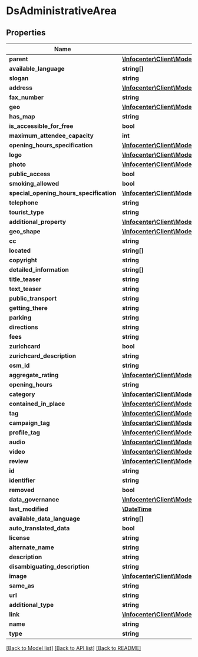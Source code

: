 # DsAdministrativeArea

## Properties
Name | Type | Description | Notes
------------ | ------------- | ------------- | -------------
**parent** | [**\Infocenter\Client\Model\DsPlaceSimplex[]**](DsPlaceSimplex.md) |  | [optional] 
**available_language** | **string[]** |  | [optional] 
**slogan** | **string** |  | [optional] 
**address** | [**\Infocenter\Client\Model\DsFullAddress**](DsFullAddress.md) |  | [optional] 
**fax_number** | **string** |  | [optional] 
**geo** | [**\Infocenter\Client\Model\DsGeoCoordinates**](DsGeoCoordinates.md) |  | [optional] 
**has_map** | **string** |  | [optional] 
**is_accessible_for_free** | **bool** |  | [optional] 
**maximum_attendee_capacity** | **int** |  | [optional] 
**opening_hours_specification** | [**\Infocenter\Client\Model\DsOpeningHoursSpecification[]**](DsOpeningHoursSpecification.md) |  | [optional] 
**logo** | [**\Infocenter\Client\Model\DsImageObjectSimplex**](DsImageObjectSimplex.md) |  | [optional] 
**photo** | [**\Infocenter\Client\Model\DsImageObjectSimplex[]**](DsImageObjectSimplex.md) |  | [optional] 
**public_access** | **bool** |  | [optional] 
**smoking_allowed** | **bool** |  | [optional] 
**special_opening_hours_specification** | [**\Infocenter\Client\Model\DsOpeningHoursSpecification[]**](DsOpeningHoursSpecification.md) |  | [optional] 
**telephone** | **string** |  | [optional] 
**tourist_type** | **string** |  | [optional] 
**additional_property** | [**\Infocenter\Client\Model\DsPropertyValue[]**](DsPropertyValue.md) |  | [optional] 
**geo_shape** | [**\Infocenter\Client\Model\DsGeoShape**](DsGeoShape.md) |  | [optional] 
**cc** | **string** |  | [optional] 
**located** | **string[]** |  | [optional] 
**copyright** | **string** |  | [optional] 
**detailed_information** | **string[]** |  | [optional] 
**title_teaser** | **string** |  | [optional] 
**text_teaser** | **string** |  | [optional] 
**public_transport** | **string** |  | [optional] 
**getting_there** | **string** |  | [optional] 
**parking** | **string** |  | [optional] 
**directions** | **string** |  | [optional] 
**fees** | **string** |  | [optional] 
**zurichcard** | **bool** |  | [optional] 
**zurichcard_description** | **string** |  | [optional] 
**osm_id** | **string** |  | [optional] 
**aggregate_rating** | [**\Infocenter\Client\Model\DsAggregateRating**](DsAggregateRating.md) |  | [optional] 
**opening_hours** | **string** |  | [optional] 
**category** | [**\Infocenter\Client\Model\DsCategorySimplex[]**](DsCategorySimplex.md) |  | [optional] 
**contained_in_place** | [**\Infocenter\Client\Model\DsPlaceSimplex[]**](DsPlaceSimplex.md) |  | [optional] 
**tag** | [**\Infocenter\Client\Model\DsTagSimplex[]**](DsTagSimplex.md) |  | [optional] 
**campaign_tag** | [**\Infocenter\Client\Model\DsTagSimplex[]**](DsTagSimplex.md) |  | [optional] 
**profile_tag** | [**\Infocenter\Client\Model\DsTagSimplex[]**](DsTagSimplex.md) |  | [optional] 
**audio** | [**\Infocenter\Client\Model\DsAudioObjectSimplex[]**](DsAudioObjectSimplex.md) |  | [optional] 
**video** | [**\Infocenter\Client\Model\DsVideoObjectSimplex[]**](DsVideoObjectSimplex.md) |  | [optional] 
**review** | [**\Infocenter\Client\Model\DsReviewSimplex[]**](DsReviewSimplex.md) |  | [optional] 
**id** | **string** |  | [optional] 
**identifier** | **string** |  | [optional] 
**removed** | **bool** |  | [optional] 
**data_governance** | [**\Infocenter\Client\Model\DsDataGovernance**](DsDataGovernance.md) |  | [optional] 
**last_modified** | [**\DateTime**](\DateTime.md) |  | [optional] 
**available_data_language** | **string[]** |  | [optional] 
**auto_translated_data** | **bool** |  | [optional] 
**license** | **string** |  | [optional] 
**alternate_name** | **string** |  | [optional] 
**description** | **string** |  | [optional] 
**disambiguating_description** | **string** |  | [optional] 
**image** | [**\Infocenter\Client\Model\DsImageObjectSimplex**](DsImageObjectSimplex.md) |  | [optional] 
**same_as** | **string** |  | [optional] 
**url** | **string** |  | [optional] 
**additional_type** | **string** |  | [optional] 
**link** | [**\Infocenter\Client\Model\DsLink[]**](DsLink.md) |  | [optional] 
**name** | **string** |  | [optional] 
**type** | **string** |  | [optional] 

[[Back to Model list]](../../README.md#documentation-for-models) [[Back to API list]](../../README.md#documentation-for-api-endpoints) [[Back to README]](../../README.md)

